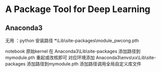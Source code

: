 # A Package Tool for Deep Learning

## Anaconda3

无用 ：python 安装路径 *\Lib\site-packages\module_pwcong.pth

notebook  原始kernel 在 Anaconda3\Lib\site-packages 添加路径到mymodule.pth 
重起或改核即可
对应环境添加 Anaconda3\envs\xx\Lib\site-packages   添加路径到mymodule.pth 
添加路径调用全局自定义库文件